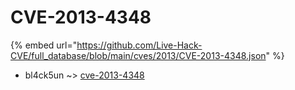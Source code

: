 # CVE-2013-4348
{% embed url="https://github.com/Live-Hack-CVE/full_database/blob/main/cves/2013/CVE-2013-4348.json" %}

* bl4ck5un ~> [cve-2013-4348](https://www.alice-snow.ru/2013/database/cve-2013-4348/cve-2013-4348-bl4ck5un)
